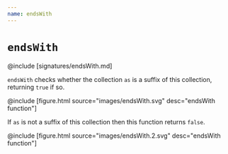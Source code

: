 ```yaml
---
name: endsWith
---
```


# `endsWith`

@include [signatures/endsWith.md]

`endsWith` checks whether the collection `as` is a suffix of this collection, returning `true` if so.

@include [figure.html source="images/endsWith.svg" desc="endsWith function"]

If `as` is not a suffix of this collection then this function returns `false`.

@include [figure.html source="images/endsWith.2.svg" desc="endsWith function"]
